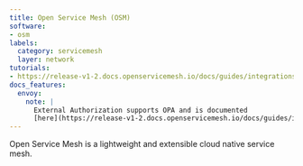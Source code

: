 ```yaml
---
title: Open Service Mesh (OSM)
software:
- osm
labels:
  category: servicemesh
  layer: network
tutorials:
- https://release-v1-2.docs.openservicemesh.io/docs/guides/integrations/external_auth_opa/
docs_features:
  envoy:
    note: |
      External Authorization supports OPA and is documented
      [here](https://release-v1-2.docs.openservicemesh.io/docs/guides/integrations/external_auth_opa/)
---
```

Open Service Mesh is a lightweight and extensible cloud native service mesh.
